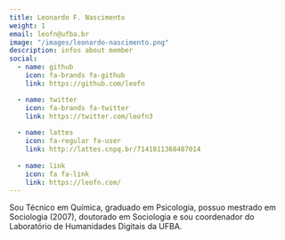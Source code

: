 ```yaml
---
title: Leonardo F. Nascimento
weight: 1
email: leofn@ufba.br
image: "/images/leonardo-nascimento.png"
description: infos about member
social:
  - name: github
    icon: fa-brands fa-github
    link: https://github.com/leofn

  - name: twitter
    icon: fa-brands fa-twitter
    link: https://twitter.com/leofn3
    
  - name: lattes
    icon: fa-regular fa-user
    link: http://lattes.cnpq.br/7141811368487014
    
  - name: link
    icon: fa fa-link
    link: https://leofn.com/
---
```


Sou Técnico em Química, graduado em Psicologia, possuo mestrado em Sociologia (2007), doutorado em Sociologia e sou coordenador do Laboratório de Humanidades Digitais da UFBA.
